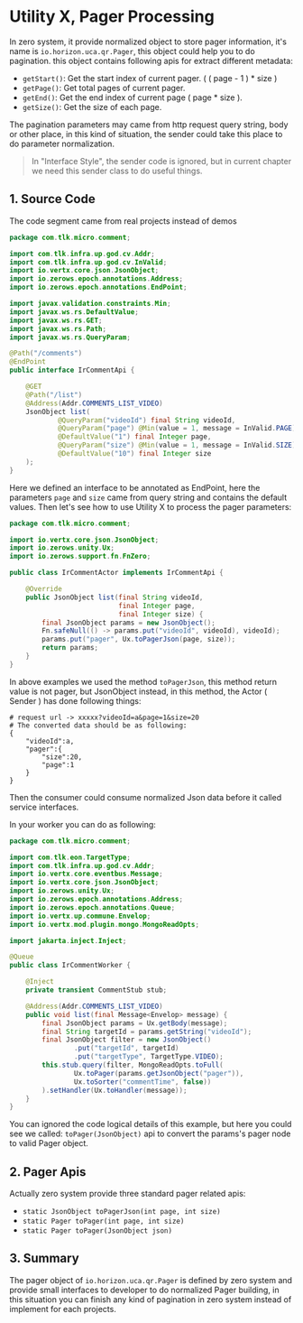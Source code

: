 # Utility X, Pager Processing

In zero system, it provide normalized object to store pager information, it's name is `io.horizon.uca.qr.Pager`,
this object could help you to do pagination. this object contains following apis for extract different metadata:

* `getStart()`: Get the start index of current pager. \( \( page - 1 \) \* size \)
* `getPage()`: Get total pages of current pager.
* `getEnd()`: Get the end index of current page \( page \* size \).
* `getSize()`: Get the size of each page.

The pagination parameters may came from http request query string, body or other place, in this kind of situation, the
sender could take this place to do parameter normalization.

> In "Interface Style", the sender code is ignored, but in current chapter we need this sender class to do useful
> things.

## 1. Source Code

The code segment came from real projects instead of demos

```java
package com.tlk.micro.comment;

import com.tlk.infra.up.god.cv.Addr;
import com.tlk.infra.up.god.cv.InValid;
import io.vertx.core.json.JsonObject;
import io.zerows.epoch.annotations.Address;
import io.zerows.epoch.annotations.EndPoint;

import javax.validation.constraints.Min;
import javax.ws.rs.DefaultValue;
import javax.ws.rs.GET;
import javax.ws.rs.Path;
import javax.ws.rs.QueryParam;

@Path("/comments")
@EndPoint
public interface IrCommentApi {

    @GET
    @Path("/list")
    @Address(Addr.COMMENTS_LIST_VIDEO)
    JsonObject list(
            @QueryParam("videoId") final String videoId,
            @QueryParam("page") @Min(value = 1, message = InValid.PAGE)
            @DefaultValue("1") final Integer page,
            @QueryParam("size") @Min(value = 1, message = InValid.SIZE)
            @DefaultValue("10") final Integer size
    );
}
```

Here we defined an interface to be annotated as EndPoint, here the parameters `page` and `size` came from query string
and contains the default values. Then let's see how to use Utility X to process the pager parameters:

```java
package com.tlk.micro.comment;

import io.vertx.core.json.JsonObject;
import io.zerows.unity.Ux;
import io.zerows.support.fn.FnZero;

public class IrCommentActor implements IrCommentApi {

    @Override
    public JsonObject list(final String videoId,
                           final Integer page,
                           final Integer size) {
        final JsonObject params = new JsonObject();
        Fn.safeNull(() -> params.put("videoId", videoId), videoId);
        params.put("pager", Ux.toPagerJson(page, size));
        return params;
    }
}
```

In above examples we used the method `toPagerJson`, this method return value is not pager, but JsonObject instead, in
this method, the Actor \( Sender \) has done following things:

```shell
# request url -> xxxxx?videoId=a&page=1&size=20
# The converted data should be as following:
{
    "videoId":a,
    "pager":{
        "size":20,
        "page":1
    }
}
```

Then the consumer could consume normalized Json data before it called service interfaces.

In your worker you can do as following:

```java
package com.tlk.micro.comment;

import com.tlk.eon.TargetType;
import com.tlk.infra.up.god.cv.Addr;
import io.vertx.core.eventbus.Message;
import io.vertx.core.json.JsonObject;
import io.zerows.unity.Ux;
import io.zerows.epoch.annotations.Address;
import io.zerows.epoch.annotations.Queue;
import io.vertx.up.commune.Envelop;
import io.vertx.mod.plugin.mongo.MongoReadOpts;

import jakarta.inject.Inject;

@Queue
public class IrCommentWorker {

    @Inject
    private transient CommentStub stub;

    @Address(Addr.COMMENTS_LIST_VIDEO)
    public void list(final Message<Envelop> message) {
        final JsonObject params = Ux.getBody(message);
        final String targetId = params.getString("videoId");
        final JsonObject filter = new JsonObject()
                .put("targetId", targetId)
                .put("targetType", TargetType.VIDEO);
        this.stub.query(filter, MongoReadOpts.toFull(
                Ux.toPager(params.getJsonObject("pager")),
                Ux.toSorter("commentTime", false))
        ).setHandler(Ux.toHandler(message));
    }
}
```

You can ignored the code logical details of this example, but here you could see we called: `toPager(JsonObject)` api to
convert the params's pager node to valid Pager object.

## 2. Pager Apis

Actually zero system provide three standard pager related apis:

* `static JsonObject toPagerJson(int page, int size)`
* `static Pager toPager(int page, int size)`
* `static Pager toPager(JsonObject json)`

## 3. Summary

The pager object of `io.horizon.uca.qr.Pager` is defined by zero system and provide small interfaces to developer
to do normalized Pager building, in this situation you can finish any kind of pagination in zero system instead of
implement for each projects.

